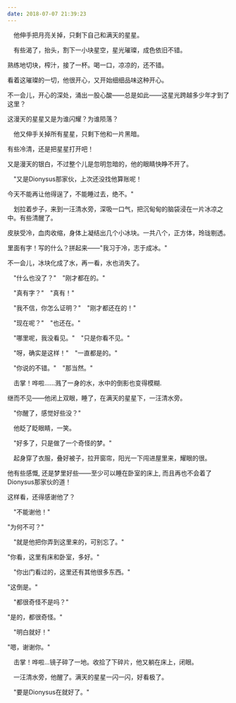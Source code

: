 ```yaml
---
date: 2018-07-07 21:39:23
---
```



　他伸手把月亮关掉，只剩下自己和满天的星星。

　有些渴了，抬头，割下一小块星空，星光璀璨，成色依旧不错。

  熟练地切块，榨汁，接了一杯。喝一口，凉凉的，还不错。

  看着这璀璨的一切，他很开心，又开始细细品味这种开心。

  不一会儿，开心的深处，涌出一股心酸——总是如此——这星光跨越多少年才到了这里？

  这漫天的星星又是为谁闪耀？为谁陨落？

　他又伸手关掉所有星星，只剩下他和一片黑暗。

  有些冷清，还是把星星打开吧！

  又是漫天的银白，不过整个儿是忽明忽暗的，他的眼睛快睁不开了。

　"又是Dionysus那家伙，上次还没找他算账呢！

  今天不能再让他得逞了，不能睡过去，绝不。"

　划拉着步子，来到一汪清水旁，深吸一口气，把沉甸甸的脑袋浸在一片冰凉之中。有些清醒了。

  皮肤受冷，血肉收缩，身体上凝结出几个小冰块。一共八个，正方体，玲珑剔透。

  里面有字！写的什么？拼起来——"我习于冷，志于成冰。"

  不一会儿，冰块化成了水，再一看，水也消失了。

　"什么也没了？"　"刚才都在的。"

　"真有字？"　"真有！"

　"我不信，你怎么证明？"　"刚才都还在的！"

　"现在呢？"　"也还在。"

　"哪里呢，我没看见。"　"只是你看不见。"

　"呀，确实是这样！"　"一直都是的。"

　"你说的不错。"　"那当然。"

　击掌！哗啦……溅了一身的水，水中的倒影也变得模糊.

  继而不见——他闭上双眼，睡了，在满天的星星下，一汪清水旁。

　"你醒了，感觉好些没？"

　他眨了眨眼睛，一笑。

　"好多了，只是做了一个奇怪的梦。"

　起身穿了衣服，叠好被子，拉开窗帘，阳光一下闯进屋里来，耀眼的很。

  他有些感慨, 还是梦里好些——至少可以睡在卧室的床上, 而且再也不会着了Dionysus那家伙的道！

  这样看，还得感谢他了？

　"不能谢他！"

  "为何不可？"

　"就是他把你弄到这里来的，可别忘了。"

  "你看，这里有床和卧室，多好。"

　"你出门看过的，这里还有其他很多东西。"

  "这倒是。"

　"都很奇怪不是吗？"

  "是的，都很奇怪。"

　"明白就好！"

  "嗯，谢谢你。"

　击掌！哗啦...镜子碎了一地。收拾了下碎片，他又躺在床上，闭眼。

　一汪清水旁，他醒了。满天的星星一闪一闪，好看极了。

　"要是Dionysus在就好了。"
